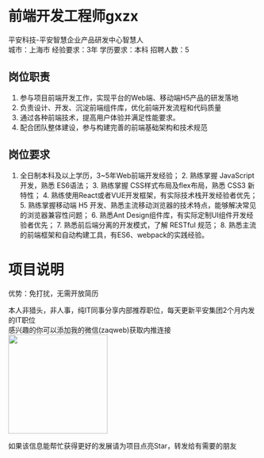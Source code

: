 # 前端开发工程师gxzx
平安科技-平安智慧企业产品研发中心智慧人  
城市：上海市 经验要求：3年 学历要求：本科  招聘人数：5

## 岗位职责
1.  参与项目前端开发工作，实现平台的Web端、移动端H5产品的研发落地
   2. 负责设计、开发、沉淀前端组件库，优化前端开发流程和代码质量
   3. 通过各种前端技术，提高用户体验并满足性能要求。
   4. 配合团队整体建设，参与构建完善的前端基础架构和技术规范

## 岗位要求
1. 全日制本科及以上学历，3~5年Web前端开发经验；
   2. 熟练掌握 JavaScript开发，熟悉 ES6语法；
   3. 熟练掌握 CSS样式布局及flex布局，熟悉 CSS3 新特性；
   4. 熟练使用React或者VUE开发框架，有实际技术栈开发经验者优先；
   5. 熟练掌握移动端 H5 开发、熟悉主流移动浏览器的技术特点，能够解决常见的浏览器兼容性问题；
   6. 熟悉Ant Design组件库，有实际定制UI组件开发经验者优先；
   7. 熟悉前后端分离的开发模式，了解 RESTful 规范；
   8. 熟悉主流的前端框架和自动构建工具，有ES6、webpack的实践经验。

# 项目说明

优势：免打扰，无需开放简历

本人非猎头，非人事，纯IT同事分享内部推荐职位，每天更新平安集团2个月内发的IT职位  
感兴趣的你可以添加我的微信(zaqweb)获取内推连接  
<img src="https://github.com/zaqweb/PA-IT-JOBS/blob/master/WechatICode.jpeg"  height="200" width="200">

如果该信息能帮忙获得更好的发展请为项目点亮Star，转发给有需要的朋友




